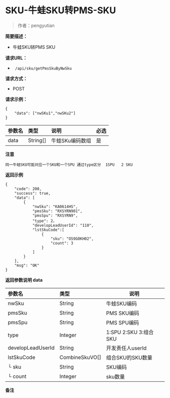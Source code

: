 # SKU-牛蛙SKU转PMS-SKU

> 作者：pengyutian

**简要描述：** 

- 牛蛙SKU转PMS SKU

**请求URL：** 
- ` /api/sku/getPmsSkuByNwSku`
  
**请求方式：**
- POST 

**请求示例：**
```
{
    "data": ["nwSKu1","nwSKu2"]
}
```

|参数名|类型|说明|必选|
|:----    |:---|:----- |-----   |
|data |String[]   |牛蛙SKu编码数组|是|

**注意**
```
同一牛蛙SKU可能对应一个SKU和一个SPU 通过type区分  1SPU   2 SKU
```

 **返回示例**
``` 
{
    "code": 200,
    "success": true,
    "data": [
        {
            "nwSku": "KA0614HS",
            "pmsSku": "RXSYRN901",
			"pmsSpu": "RXSYRN9",
            "type": 2，
            "developLeadUserId": "110",
			"lstSkuCode":[
				{
					"sku": "OS9G0KH02",
					"count": 3
				}
			]
        }
    ],
    "msg": "OK"
}
```
 **返回参数说明 data** 

|参数名|类型|说明|
|:-----  |:-----|-----|
|nwSku |String   |牛蛙SKU编码|
|pmsSku |String   |PMS SKU编码|
|pmsSpu |String   |PMS SPU编码|
|type |Integer   | 1:SPU 2:SKU 3:组合SKU|
|developLeadUserId |String   |开发责任人userId|
|lstSkuCode |CombineSkuVO[] |组合SKU的SKU数量 |
|└ sku |String |SKU编码 |
|└ count |Integer |sku数量 |



 **备注**